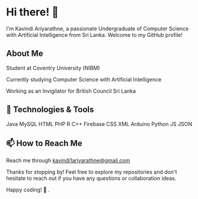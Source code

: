 # Hi there! 👋

I'm Kavindi Ariyarathne, a passionate Undergraduate of Computer Science with Artificial Intelligence from Sri Lanka. Welcome to my GitHub profile!

## About Me

Student at Coventry University (NIBM)

Currently studying Computer Science with Artificial Intelligence

Working as an Invigilator for British Council Sri Lanka

## 🔧 Technologies & Tools

Java    MySQL     HTML   PHP    R
C++     Firebase  CSS    XML    Arduino
Python  JS     JSON

## 📫 How to Reach Me

Reach me through kavindi1ariyarathne@gmail.com


Thanks for stopping by! Feel free to explore my repositories and don't hesitate to reach out if you have any questions or collaboration ideas.

Happy coding! 🚀
.

<!---
K-Ariyarathne/K-Ariyarathne is a ✨ special ✨ repository because its `README.md` (this file) appears on your GitHub profile.
You can click the Preview link to take a look at your changes.
--->
